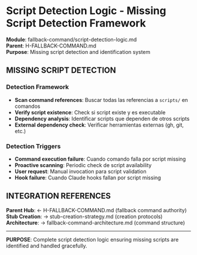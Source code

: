 # Script Detection Logic - Missing Script Detection Framework

**Module**: fallback-command/script-detection-logic.md  
**Parent**: H-FALLBACK-COMMAND.md  
**Purpose**: Missing script detection and identification system

## MISSING SCRIPT DETECTION

### Detection Framework
- **Scan command references**: Buscar todas las referencias a `scripts/` en comandos
- **Verify script existence**: Check si script existe y es executable
- **Dependency analysis**: Identificar scripts que dependen de otros scripts
- **External dependency check**: Verificar herramientas externas (gh, git, etc.)

### Detection Triggers
- **Command execution failure**: Cuando comando falla por script missing
- **Proactive scanning**: Periodic check de script availability
- **User request**: Manual invocation para script validation
- **Hook failure**: Cuando Claude hooks fallan por script missing

## INTEGRATION REFERENCES

**Parent Hub**: ← H-FALLBACK-COMMAND.md (fallback command authority)
**Stub Creation**: → stub-creation-strategy.md (creation protocols)
**Architecture**: → fallback-command-architecture.md (command structure)

---

**PURPOSE**: Complete script detection logic ensuring missing scripts are identified and handled gracefully.